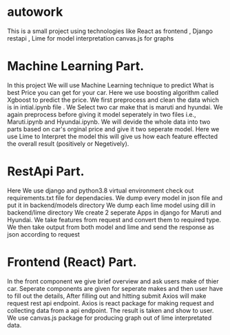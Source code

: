 # autowork
This is a small project using technologies like React as frontend , Django restapi , Lime for model interpretation canvas.js for graphs

# Machine Learning Part.
In this project We will use Machine Learning technique to predict What is best Price you can get for your car.
Here we use boosting algorithm called Xgboost to predict the price.
We first preprocess and clean the data which is in intial.ipynb file .
We Select two car make that is maruti and hyundai.
We again preprocess before giving it model seperately in two files i.e., Maruti.ipynb and Hyundai.ipynb.
We will devide the whole data into two parts based on car's orginal price and give it two seperate model.
Here we use Lime to Interpret the model this will give us how each feature effected the overall result (positively or Negetively).

# RestApi Part.
Here We use django and python3.8 virtual environment check out requirements.txt file for dependacies.
We dump every model in json file and put it in backend/models directory
We dump each lime model using dill in backend/lime directory
We create 2 seperate Apps in django for Maruti and Hyundai.
We take features from request and convert them to required type.
We then take output from both model and lime and send the response as json according to request

# Frontend (React) Part.
In the front component we give brief overview and ask users make of thier car.
Seperate components are given for seperate makes and then user have to fill out the details,
After filling out and hitting submit Axios will make request rest api endpoint.
Axios is react package for making request and collecting data from a api endpoint.
The result is taken and show to user.
We use canvas.js package for producing graph out of lime interpretated data.
